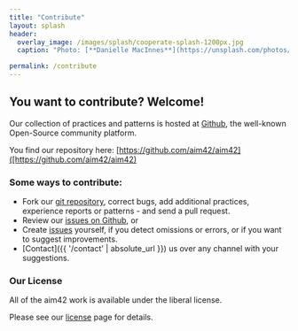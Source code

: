 ```yaml
---
title: "Contribute"
layout: splash
header:
  overlay_image: /images/splash/cooperate-splash-1200px.jpg
  caption: "Photo: [**Danielle MacInnes**](https://unsplash.com/photos/PhD_YRuJXCM)"

permalink: /contribute
---
```


## You want to contribute? Welcome!
Our collection of practices and patterns is hosted at [Github](https://github.com/aim42/aim42), the well-known Open-Source community platform.

You find our repository here:
[https://github.com/aim42/aim42]([https://github.com/aim42/aim42)


### Some ways to contribute:

* Fork our [git repository](https://github.com/aim42/aim42), correct bugs, add additional practices, experience reports or patterns - and send a pull request.
* Review our [issues on Github](https://github.com/aim42/aim42/issues), or
* Create [issues](https://github.com/aim42/aim42/issues) yourself, if you detect omissions or errors, or if you want to suggest improvements.
* [Contact]({{ '/contact' | absolute_url }}) us over any channel with your suggestions.

### Our License
All of the aim42 work is available under the liberal [](https://creativecommons.org/licenses/by-sa/4.0/) license.

Please see our [license](/license) page for details.

